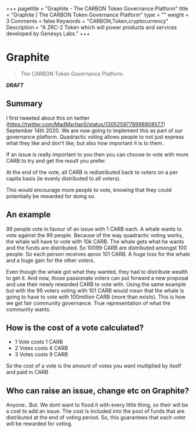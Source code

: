 +++
pagetitle = "Graphite - The CARBON Token Governance Platform"
title = "Graphite | The CARBON Token Governance Platform"
type = ""
weight = 3
Comments = false
Keywords = "CARBON,Token,cryptocurrency"
Description = "A ZRC-2 Token which will power products and services developed by Genesys Labs."
+++

# Graphite
> The CARBON Token Governance Platform.

_**DRAFT**_

## Summary
I first tweeted about this on twitter (https://twitter.com/MadMartian5/status/1305259778998808577) September 14th 2020. We are now going to implement this as part of our governance platform. Quadractic voting allows people to not just express what they like and don't like, but also how important it is to them.

If an issue is really important to you then you can choose to vote with more CARB to try and get the result you prefer.

At the end of the vote, all CARB is redistributed back to voters on a per capita basis (ie evenly distributed to all voters).

This would encourage more people to vote, knowing that they could potentially be rewarded for doing so.

## An example
99 people vote in favour of an issue with 1 CARB each. A whale wants to vote against the 99 people. Because of the way quadractic voting works, the whale will have to vote with 10k CARB. The whale gets what he wants and the funds are distributed. So 10099 CARB are distributed amongst 100 people. So each person receives aprox 101 CARB. A huge loss for the whale and a huge gain for the other voters.

Even though the whale got what they wanted, they had to distribute wealth to get it. And now, those passionate voters can put forward a new proposal and use their newly rewarded CARB to vote with. Using the same example but with the 99 voters voting with 101 CARB would mean that the whale is going to have to vote with 100million CARB (more than exists). This is how we get fair community governance. True representation of what the community wants.

## How is the cost of a vote calculated?
- 1 Vote costs 1 CARB
- 2 Votes costs 4 CARB
- 3 Votes costs 9 CARB

So the cost of a vote is the amount of votes you want multiplied by itself and paid in CARB

## Who can raise an issue, change etc on Graphite?
Anyone.. But. We dont want to flood it with every little thing, so their will be a cost to add an issue. The cost is included into the pool of funds that are distributed at the end of voting period. So, this guarantees that each voter will be rewarded for voting.
